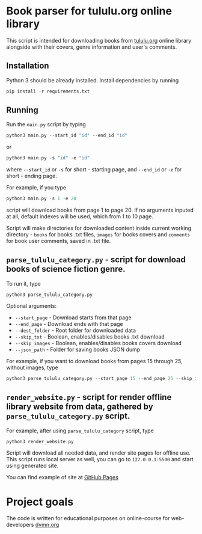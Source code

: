# Book parser for tululu.org online library
This script is intended for downloading books from [tululu.org](https://tululu.org) online library alongside with their covers, genre information and user`s comments.

## Installation

Python 3 should be already installed.
Install dependencies by running
```python
pip install -r requirements.txt
```

## Running

Run the `main.py` script by typing
```python
python3 main.py --start_id "id" --end_id "id"
```
or
```python
python3 main.py -s "id" -e "id"
```
where `--start_id` or `-s` for short - starting page, and `--end_id` or `-e` for short - ending page.

For example, if you type
```python
python3 main.py -s 1 -e 20
```
script will download books from page 1 to page 20. If no arguments inputed at all, default indexes will be used, which from 1 to 10 page.

Script will make directories for downloaded content inside current working directory - `books` for books .txt files, `images` for books covers and `comments` for book user comments, saved in .txt file.


## `parse_tululu_category.py` - script for download books of science fiction genre.

To run it, type
```
python3 parse_tululu_category.py
```
Optional arguments:
* `--start_page` - Download starts from that page
* `--end_page` - Download ends with that page
* `--dest_folder` - Root folder for downloaded data
* `--skip_txt` - Boolean, enables/disables books .txt download
* `--skip_images` - Boolean, enables/disables books covers download
* `--json_path` - Folder for saving books JSON dump

For example, if you want to download books from pages 15 through 25, without images, type
```python
python3 parse_tululu_category.py --start_page 15 --end_page 25 --skip_images
```

## `render_website.py` - script for render offline library website from data, gathered by `parse_tululu_category.py` script.

For example, after using `parse_tululu_category` script, type
```python
python3 render_website.py
```
Script will download all needed data, and render site pages for offline use. This script runs local server as well, you can go to `127.0.0.1:5500` and start using generated site.

You can find example of site at [GitHub Pages](https://mrsabin.github.io/parsing_online_library/)


# Project goals

The code is written for educational purposes on online-course for web-developers [dvmn.org](dvmn.org)
